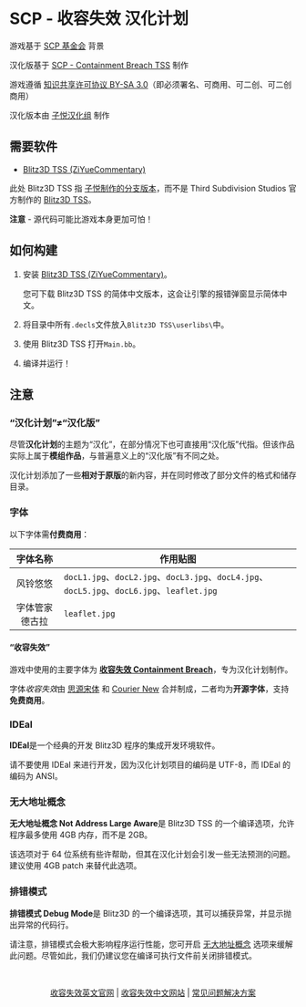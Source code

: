 # SCP - 收容失效 汉化计划

游戏基于 [SCP 基金会](http://scp-wiki-cn.wikidot.com/) 背景

汉化版基于 [SCP - Containment Breach TSS](https://github.com/ZiYueCommentary/scpcb-tss) 制作

游戏遵循 [知识共享许可协议 BY-SA 3.0](https://creativecommons.org/licenses/by-sa/3.0/deed.zh)（即必须署名、可商用、可二创、可二创商用）

汉化版本由 [子悦汉化组](https://ziyuesinicization.site/) 制作

## 需要软件

- [Blitz3D TSS (ZiYueCommentary)](https://github.com/ZiYueCommentary/Blitz3D)

此处 Blitz3D TSS 指 [子悦制作的分支版本](https://github.com/ZiYueCommentary/Blitz3D)，而不是 Third Subdivision Studios 官方制作的 [Blitz3D TSS](https://github.com/Saalvage/Blitz3D)。

**注意** - 源代码可能比游戏本身更加可怕！

## 如何构建
1. 安装 [Blitz3D TSS (ZiYueCommentary)](https://github.com/ZiYueCommentary/Blitz3D)。

    您可下载 Blitz3D TSS 的简体中文版本，这会让引擎的报错弹窗显示简体中文。

2. 将目录中所有`.decls`文件放入`Blitz3D TSS\userlibs\`中。

3. 使用 Blitz3D TSS 打开`Main.bb`。

4. 编译并运行！

## 注意

### “汉化计划”≠“汉化版”

尽管**汉化计划**的主题为“汉化”，在部分情况下也可直接用“汉化版”代指。但该作品实际上属于**模组作品**，与普遍意义上的“汉化版”有不同之处。

汉化计划添加了一些**相对于原版**的新内容，并在同时修改了部分文件的格式和储存目录。

### 字体

以下字体需**付费商用**：

|字体名称 | 作用贴图|
|:--:|---|
|风铃悠悠|`docL1.jpg`、`docL2.jpg`、`docL3.jpg`、`docL4.jpg`、`docL5.jpg`、`docL6.jpg`、`leaflet.jpg`|
|字体管家德古拉|`leaflet.jpg`|

#### “收容失效”

游戏中使用的主要字体为 [**收容失效 Containment Breach**](https://github.com/ZiYueCommentary/font-containment-breach)，专为汉化计划制作。

字体*收容失效*由 [思源宋体](https://source.typekit.com/source-han-serif/cn/) 和 [Courier New](https://docs.microsoft.com/en-us/typography/font-list/courier-new) 合并制成，二者均为**开源字体**，支持**免费商用**。

### IDEal

**IDEal**是一个经典的开发 Blitz3D 程序的集成开发环境软件。

请不要使用 IDEal 来进行开发，因为汉化计划项目的编码是 UTF-8，而 IDEal 的编码为 ANSI。

### 无大地址概念

**无大地址概念 Not Address Large Aware**是 Blitz3D TSS 的一个编译选项，允许程序最多使用 4GB 内存，而不是 2GB。

该选项对于 64 位系统有些许帮助，但其在汉化计划会引发一些无法预测的问题。建议使用 4GB patch 来替代此选项。

### 排错模式

**排错模式 Debug Mode**是 Blitz3D 的一个编译选项，其可以捕获异常，并显示抛出异常的代码行。

请注意，排错模式会极大影响程序运行性能，您可开启 [无大地址概念](#无大地址概念) 选项来缓解此问题。尽管如此，我们仍建议您在编译可执行文件前关闭排错模式。

<br>

<p align="center"><a href="https://www.scpcbgame.com/">收容失效英文官网</a> | <a href="https://www.scpcbgame.cn/">收容失效中文网站</a> | <a href="https://scpcbgame.cn/help.html">常见问题解决方案</a></p>